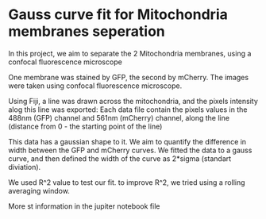 # Gauss curve fit for Mitochondria membranes seperation

In this project, we aim to separate the 2 Mitochondria membranes, using a confocal fluorescence microscope

One membrane was stained by GFP, the second by mCherry. The images were taken using confocal fluorescence microscope.

Using Fiji, a line was drawn across the mitochondria, and the pixels intensity alog this line was exported:
Each data file contain the pixels values in the 488nm (GFP) channel and 561nm (mCherry) channel, along the line (distance from 0 - the starting point of the line)

This data has a gaussian shape to it. We aim to quantify the difference in width between the GFP and mCherry curves.
We fitted the data to a gauss curve, and then defined the width of the curve as 2*sigma (standart diviation).

We used R^2 value to test our fit.
to improve R^2, we tried using a rolling averaging window.

More st information in the jupiter notebook file



